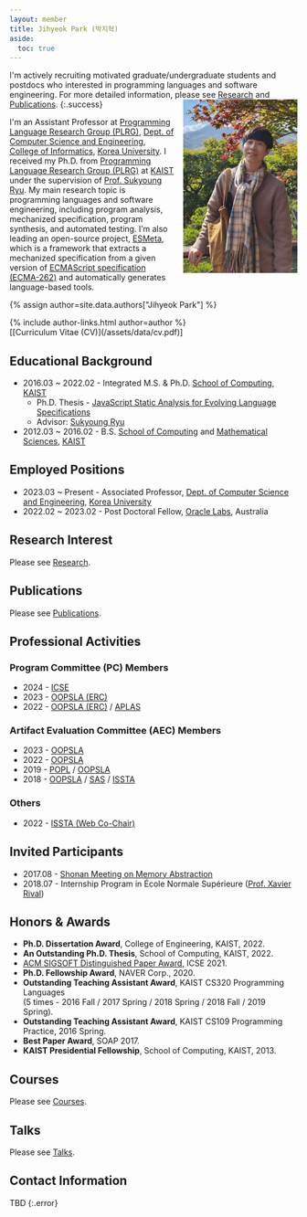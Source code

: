 ```yaml
---
layout: member
title: Jihyeok Park (박지혁)
aside:
  toc: true
---
```

I'm actively recruiting motivated graduate/undergraduate students and
postdocs who interested in programming languages and software engineering.
For more detailed information, please see [Research](/research) and
[Publications](/publications).
{:.success}
<img align="right" style="margin-left: 1em" src="/assets/images/members/jihyeok.park.jpg" width="200px">

I'm an Assistant Professor at [Programming Language Research Group
(PLRG)](/), [Dept. of Computer Science and Engineering](https://cs.korea.ac.kr),
[College of Informatics](https://info.korea.edu), [Korea
University](https://www.korea.ac.kr). I received my Ph.D. from [Programming
Language Research Group (PLRG)](https://plrg.kaist.ac.kr) at
[KAIST](https://www.kaist.ac.kr) under the supervision of [Prof. Sukyoung
Ryu](https://plrg.kaist.ac.kr/ryu). My main research topic is programming
languages and software engineering, including program analysis, mechanized
specification, program synthesis, and automated testing. I’m also leading an
open-source project, [ESMeta](https://github.com/es-meta/esmeta), which is a
framework that extracts a mechanized specification from a given version of
[ECMAScript specification (ECMA-262)](https://tc39.es/ecma262/) and
automatically generates language-based tools.

<!-- include author links -->
{% assign author=site.data.authors["Jihyeok Park"] %}
<div>{% include author-links.html author=author %}</div>
[[Curriculum Vitae (CV)](/assets/data/cv.pdf)]


## Educational Background

- 2016.03 ~ 2022.02 - Integrated M.S. & Ph.D. [School of Computing](https://cs.kaist.ac.kr/), [KAIST](https://www.kaist.ac.kr/kr/)
  - Ph.D. Thesis - [JavaScript Static Analysis for Evolving Language Specifications](/assets/data/publication/thesis22-park.pdf)
  - Advisor: [Sukyoung Ryu](https://plrg.kaist.ac.kr/ryu)
- 2012.03 ~ 2016.02 - B.S. [School of Computing](https://cs.kaist.ac.kr/) and [Mathematical Sciences](https://mathsci.kaist.ac.kr), [KAIST](https://www.kaist.ac.kr/kr/)


## Employed Positions
- 2023.03 ~ Present - Associated Professor, [Dept. of Computer Science and Engineering](https://cs.korea.ac.kr), [Korea University](https://www.korea.ac.kr)
- 2022.02 ~ 2023.02 - Post Doctoral Fellow, [Oracle Labs](https://labs.oracle.com), Australia


## Research Interest
Please see [Research](/research).


## Publications
Please see [Publications](/publications).


## Professional Activities

### Program Committee (PC) Members

- 2024 -
  [ICSE](https://conf.researchr.org/home/icse-2024)
- 2023 -
  [OOPSLA (ERC)](https://2023.splashcon.org/track/splash-2023-oopsla)
- 2022 -
  [OOPSLA (ERC)](https://2023.splashcon.org/track/splash-2022-oopsla) /
  [APLAS](https://conf.researchr.org/home/aplas-2022)

### Artifact Evaluation Committee (AEC) Members

- 2023 -
  [OOPSLA](https://2023.splashcon.org/track/splash-2023-oopsla)
- 2022 -
  [OOPSLA](https://2023.splashcon.org/track/splash-2022-oopsla)
- 2019 -
  [POPL](https://popl19.sigplan.org/track/POPL-2019-Research-Papers) /
  [OOPSLA](https://conf.researchr.org/track/splash-2019/splash-2019-oopsla)
- 2018 -
  [OOPSLA](https://conf.researchr.org/track/splash-2018/splash-2018-OOPSLA) /
  [SAS](https://staticanalysis.org/sas2018/sas2018.html) /
  [ISSTA](https://conf.researchr.org/home/issta-2018)

### Others
- 2022 -
  [ISSTA (Web Co-Chair)](https://conf.researchr.org/home/issta-2022)


## Invited Participants
- 2017.08 - [Shonan Meeting on Memory Abstraction](https://shonan.nii.ac.jp/archives/seminar/108/)
- 2018.07 - Internship Program in École Normale Supérieure ([Prof. Xavier Rival](https://www.di.ens.fr/~rival/))


## Honors & Awards
- **Ph.D. Dissertation Award**, College of Engineering, KAIST, 2022.
- **An Outstanding Ph.D. Thesis**, School of Computing, KAIST, 2022.
- [ACM SIGSOFT Distinguished Paper Award](https://conf.researchr.org/track/icse-2021/icse-2021-awards#Award-Recipients-at-ICSE-2021), ICSE 2021.
- **Ph.D. Fellowship Award**, NAVER Corp., 2020.
- **Outstanding Teaching Assistant Award**, KAIST CS320 Programming Languages <br>
  (5 times - 2016 Fall / 2017 Spring / 2018 Spring / 2018 Fall / 2019 Spring).
- **Outstanding Teaching Assistant Award**, KAIST CS109 Programming Practice, 2016 Spring.
- **Best Paper Award**, SOAP 2017.
- **KAIST Presidential Fellowship**, School of Computing, KAIST, 2013.


## Courses
Please see [Courses](/courses).


## Talks
Please see [Talks](/talks).


## Contact Information

TBD
{:.error}
